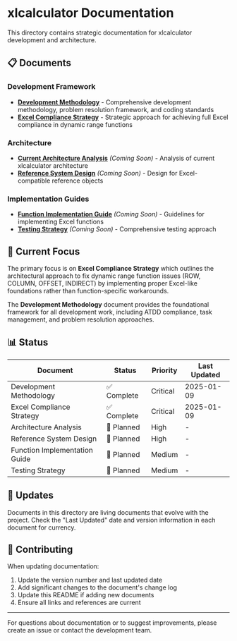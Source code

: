 # xlcalculator Documentation

This directory contains strategic documentation for xlcalculator development and architecture.

## 📋 Documents

### Development Framework
- **[Development Methodology](DEVELOPMENT_METHODOLOGY.md)** - Comprehensive development methodology, problem resolution framework, and coding standards
- **[Excel Compliance Strategy](EXCEL_COMPLIANCE_STRATEGY.md)** - Strategic approach for achieving full Excel compliance in dynamic range functions

### Architecture
- **[Current Architecture Analysis](ARCHITECTURE_ANALYSIS.md)** *(Coming Soon)* - Analysis of current xlcalculator architecture
- **[Reference System Design](REFERENCE_SYSTEM_DESIGN.md)** *(Coming Soon)* - Design for Excel-compatible reference objects

### Implementation Guides
- **[Function Implementation Guide](FUNCTION_IMPLEMENTATION_GUIDE.md)** *(Coming Soon)* - Guidelines for implementing Excel functions
- **[Testing Strategy](TESTING_STRATEGY.md)** *(Coming Soon)* - Comprehensive testing approach

## 🎯 Current Focus

The primary focus is on **Excel Compliance Strategy** which outlines the architectural approach to fix dynamic range function issues (ROW, COLUMN, OFFSET, INDIRECT) by implementing proper Excel-like foundations rather than function-specific workarounds.

The **Development Methodology** document provides the foundational framework for all development work, including ATDD compliance, task management, and problem resolution approaches.

## 📊 Status

| Document | Status | Priority | Last Updated |
|----------|--------|----------|--------------|
| Development Methodology | ✅ Complete | Critical | 2025-01-09 |
| Excel Compliance Strategy | ✅ Complete | Critical | 2025-01-09 |
| Architecture Analysis | 📝 Planned | High | - |
| Reference System Design | 📝 Planned | High | - |
| Function Implementation Guide | 📝 Planned | Medium | - |
| Testing Strategy | 📝 Planned | Medium | - |

## 🔄 Updates

Documents in this directory are living documents that evolve with the project. Check the "Last Updated" date and version information in each document for currency.

## 🤝 Contributing

When updating documentation:
1. Update the version number and last updated date
2. Add significant changes to the document's change log
3. Update this README if adding new documents
4. Ensure all links and references are current

---

For questions about documentation or to suggest improvements, please create an issue or contact the development team.